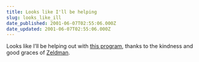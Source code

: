```yaml
---
title: Looks like I'll be helping
slug: looks_like_ill
date_published: 2001-06-07T02:55:06.000Z
date_updated: 2001-06-07T02:55:06.000Z
---
```


Looks like I’ll be helping out with [this program](http://www.nypl.org/branch/clickon/trainers/), thanks to the kindness and good graces of [Zeldman](http://www.zeldman.com).
